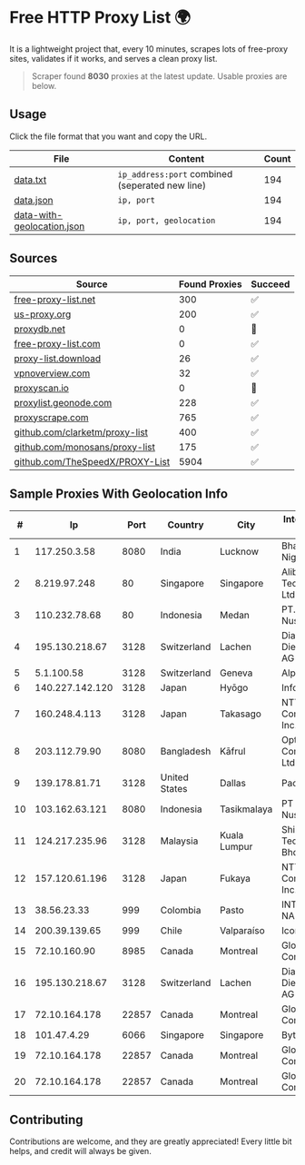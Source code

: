 
# Free HTTP Proxy List 🌍

It is a lightweight project that, every 10 minutes, scrapes lots of free-proxy sites, validates if it works, and serves a clean proxy list.


> Scraper found **8030** proxies at the latest update. Usable proxies are below.

## Usage

Click the file format that you want and copy the URL.


|File|Content|Count|
|----|-------|-----|
|[data.txt](https://raw.githubusercontent.com/themiralay/Proxy-List-World/master/data.txt)|`ip_address:port` combined (seperated new line)|194|
|[data.json](https://raw.githubusercontent.com/themiralay/Proxy-List-World/master/data.json)|`ip, port`|194|
|[data-with-geolocation.json](https://raw.githubusercontent.com/themiralay/Proxy-List-World/master/data-with-geolocation.json)|`ip, port, geolocation`|194|

## Sources

|Source|Found Proxies|Succeed|
|------|-------------|-------|
|[free-proxy-list.net](https://free-proxy-list.net)|300|✅|
|[us-proxy.org](https://www.us-proxy.org)|200|✅|
|[proxydb.net](http://proxydb.net)|0|🚫|
|[free-proxy-list.com](https://free-proxy-list.com/?page=&port=&type%5B%5D=http&type%5B%5D=https&up_time=0&search=Search)|0|✅|
|[proxy-list.download](https://www.proxy-list.download/HTTP)|26|✅|
|[vpnoverview.com](https://vpnoverview.com/privacy/anonymous-browsing/free-proxy-servers)|32|✅|
|[proxyscan.io](https://www.proxyscan.io)|0|🚫|
|[proxylist.geonode.com](https://proxylist.geonode.com/api/proxy-list?limit=300&page=1&sort_by=lastChecked&sort_type=desc&protocols=http,https)|228|✅|
|[proxyscrape.com](https://api.proxyscrape.com/v2/?request=displayproxies&protocol=http&timeout=10000&country=all&ssl=all&anonymity=all)|765|✅|
|[github.com/clarketm/proxy-list](https://raw.githubusercontent.com/clarketm/proxy-list/master/proxy-list-raw.txt)|400|✅|
|[github.com/monosans/proxy-list](https://raw.githubusercontent.com/monosans/proxy-list/main/proxies/http.txt)|175|✅|
|[github.com/TheSpeedX/PROXY-List](https://raw.githubusercontent.com/TheSpeedX/PROXY-List/master/http.txt)|5904|✅|


## Sample Proxies With Geolocation Info

|#|Ip|Port|Country|City|Internet Service Provider|
|-|--|----|-------|----|-------------------------|
|1|117.250.3.58|8080|India|Lucknow|Bharat Sanchar Nigam Ltd|
|2|8.219.97.248|80|Singapore|Singapore|Alibaba (US) Technology Co., Ltd.|
|3|110.232.78.68|80|Indonesia|Medan|PT. Media Antar Nusa|
|4|195.130.218.67|3128|Switzerland|Lachen|Diag Dienstleistungen AG|
|5|5.1.100.58|3128|Switzerland|Geneva|AlpineDC SA|
|6|140.227.142.120|3128|Japan|Hyōgo|InfoSphere|
|7|160.248.4.113|3128|Japan|Takasago|NTT PC Communications, Inc.|
|8|203.112.79.90|8080|Bangladesh|Kāfrul|OptiMax Communication Ltd|
|9|139.178.81.71|3128|United States|Dallas|Packet Host, Inc.|
|10|103.162.63.121|8080|Indonesia|Tasikmalaya|PT Ring Media Nusantara|
|11|124.217.235.96|3128|Malaysia|Kuala Lumpur|Shinjiru Technology Sdn Bhd|
|12|157.120.61.196|3128|Japan|Fukaya|NTT PC Communications, Inc.|
|13|38.56.23.33|999|Colombia|Pasto|INTERCOMM DE NARIÑO SAS|
|14|200.39.139.65|999|Chile|Valparaíso|Iconex SPA|
|15|72.10.160.90|8985|Canada|Montreal|GloboTech Communications|
|16|195.130.218.67|3128|Switzerland|Lachen|Diag Dienstleistungen AG|
|17|72.10.164.178|22857|Canada|Montreal|GloboTech Communications|
|18|101.47.4.29|6066|Singapore|Singapore|Byteplus Pte. Ltd.|
|19|72.10.164.178|22857|Canada|Montreal|GloboTech Communications|
|20|72.10.164.178|22857|Canada|Montreal|GloboTech Communications|



## Contributing

Contributions are welcome, and they are greatly appreciated! Every
little bit helps, and credit will always be given.

